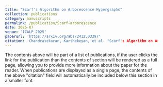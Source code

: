 ```yaml
---
title: "Scarf's Algorithm on Arborescence Hypergraphs"
collection: publications
category: manuscripts
permalink: /publication/Scarf-arborescence
date: 2025-07
venue: 'ICALP 2025'
paperurl: 'https://arxiv.org/abs/2412.03397'
citation: 'Chandrasekaran, Karthekeyan, et al. "Scarf's Algorithm on Arborescence Hypergraphs." arXiv preprint arXiv:2412.03397 (2024).'
---
```

The contents above will be part of a list of publications, if the user clicks the link for the publication than the contents of section will be rendered as a full page, allowing you to provide more information about the paper for the reader. When publications are displayed as a single page, the contents of the above "citation" field will automatically be included below this section in a smaller font.
